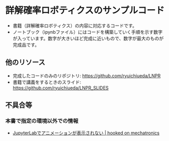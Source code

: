 # 詳解確率ロボティクスのサンプルコード

* 書籍（詳解確率ロボティクス）の内容に対応するコードです。
* ノートブック（ipynbファイル）にはコードを構築していく手順を示す数字が入っています。数字が大きいほど完成に近いもので、数字が最大のものが完成品です。

## 他のリソース

* 完成したコードのみのリポジトリ: https://github.com/ryuichiueda/LNPR
* 書籍で講義をするときのスライド: https://github.com/ryuichiueda/LNPR_SLIDES

## 不具合等

### 本書で指定の環境以外での情報

* [JupyterLabでアニメーションが表示されない | hooked on mechatronics](https://hooked-on-mas.hatenablog.com/entry/2019/11/16/012422)
